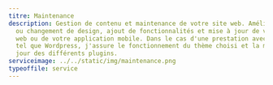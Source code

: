 ```yaml
---
titre: Maintenance
description: Gestion de contenu et maintenance de votre site web. Amélioration
  ou changement de design, ajout de fonctionnalités et mise à jour de votre site
  web ou de votre application mobile. Dans le cas d'une prestation avec un CMS
  tel que Wordpress, j'assure le fonctionnement du thème choisi et la mise à
  jour des différents plugins.
serviceimage: ../../static/img/maintenance.png
typeoffile: service
---
```

